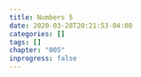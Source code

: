 ```yaml
---
title: Numbers 5
date: 2020-03-28T20:21:53-04:00
categories: []
tags: []
chapter: "005"
inprogress: false
---
```


